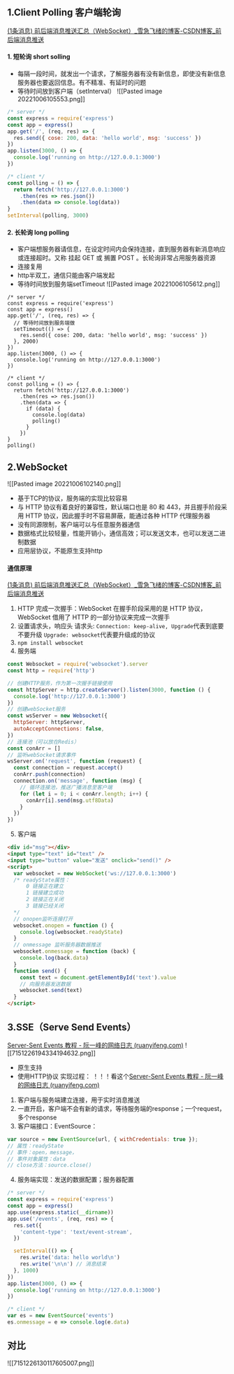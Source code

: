 ## 1.Client Polling 客户端轮询
[(1条消息) 前后端消息推送汇总（WebSocket）_雪急飞绪的博客-CSDN博客_前后端消息推送](https://blog.csdn.net/qq_38689395/article/details/122989113?ops_request_misc=%257B%2522request%255Fid%2522%253A%2522166502217216782425113227%2522%252C%2522scm%2522%253A%252220140713.130102334..%2522%257D&request_id=166502217216782425113227&biz_id=0&spm=1018.2226.3001.4187)
#### 1. 短轮询 short solling
- 每隔一段时间，就发出一个请求，了解服务器有没有新信息，即使没有新信息服务器也要返回信息。有不精准、有延时的问题
- 等待时间放到客户端（setInterval）
![[Pasted image 20221006105553.png]]

``` js
/* server */
const express = require('express')
const app = express()
app.get('/', (req, res) => {
  res.send({ cose: 200, data: 'hello world', msg: 'success' })
})
app.listen(3000, () => {
  console.log('running on http://127.0.0.1:3000')
})

/* client */
const polling = () => {
  return fetch('http://127.0.0.1:3000')
    .then(res => res.json())
    .then(data => console.log(data))
}
setInterval(polling, 3000)

```

#### 2.  长轮询 long polling
- 客户端想服务器请信息，在设定时间内会保持连接，直到服务器有新消息响应或连接超时。又称 挂起 GET 或 搁置 POST 。长轮询非常占用服务器资源
- 连接复用
- http半双工，通信只能由客户端发起
- 等待时间放到服务端setTimeout
![[Pasted image 20221006105612.png]]
```ks
/* server */
const express = require('express')
const app = express()
app.get('/', (req, res) => {
  // 等待时间放到服务端做
  setTimeout(() => {
    res.send({ cose: 200, data: 'hello world', msg: 'success' })
  }, 2000)
})
app.listen(3000, () => {
  console.log('running on http://127.0.0.1:3000')
})

/* client */
const polling = () => {
  return fetch('http://127.0.0.1:3000')
    .then(res => res.json())
    .then(data => {
      if (data) {
        console.log(data)
        polling()
      }
    })
}
polling()

```

## 2.WebSocket
![[Pasted image 20221006102140.png]]
- 基于TCP的协议，服务端的实现比较容易
- 与 HTTP 协议有着良好的兼容性，默认端口也是 80 和 443，并且握手阶段采用 HTTP 协议，因此握手时不容易屏蔽，能通过各种 HTTP 代理服务器
- 没有同源限制，客户端可以与任意服务器通信
- 数据格式比较轻量，性能开销小，通信高效；可以发送文本，也可以发送二进制数据
- 应用层协议，不能原生支持http

#### 通信原理
[(1条消息) 前后端消息推送汇总（WebSocket）_雪急飞绪的博客-CSDN博客_前后端消息推送](https://blog.csdn.net/qq_38689395/article/details/122989113?ops_request_misc=%257B%2522request%255Fid%2522%253A%2522166502217216782425113227%2522%252C%2522scm%2522%253A%252220140713.130102334..%2522%257D&request_id=166502217216782425113227&biz_id=0&spm=1018.2226.3001.4187)
1. HTTP 完成一次握手：WebSocket 在握手阶段采用的是 HTTP 协议，WebSocket 借用了 HTTP 的一部分协议来完成一次握手
2. 设置请求头，响应头
	请求头:
	`Connection: keep-alive, Upgrade`代表到底要不要升级
	`Upgrade: websocket`代表要升级成的协议
3. `npm install websocket`
4. 服务端
```js
const Websocket = require('websocket').server
const http = require('http')

// 创建HTTP服务，作为第一次握手链接使用
const httpServer = http.createServer().listen(3000, function () {
  console.log('http://127.0.0.1:3000')
})
// 创建webSocket服务
const wsServer = new Websocket({
  httpServer: httpServer,
  autoAcceptConnections: false,
})
// 连接池（可以放在Redis）
const conArr = []
// 监听webSocket请求事件
wsServer.on('request', function (request) {
  const connection = request.accept()
  conArr.push(connection)
  connection.on('message', function (msg) {
    // 循环连接池，推送广播消息至客户端
    for (let i = 0; i < conArr.length; i++) {
      conArr[i].send(msg.utf8Data)
    }
  })
})

```
5. 客户端
```html
<div id="msg"></div>
<input type="text" id="text" />
<input type="button" value="发送" onclick="send()" />
<script>
  var websocket = new WebSocket('ws://127.0.0.1:3000')
  /* readyState属性：
      0 链接正在建立
      1 链接建立成功
      2 链接正在关闭
      3 链接已经关闭
  */
  // onopen监听连接打开
  websocket.onopen = function () {
    console.log(websocket.readyState)
  }
  // onmessage 监听服务器数据推送
  websocket.onmessage = function (back) {
    console.log(back.data)
  }
  function send() {
    const text = document.getElementById('text').value
    // 向服务器发送数据
    websocket.send(text)
  }
</script>

```
## 3.SSE（Serve Send Events）
[Server-Sent Events 教程 - 阮一峰的网络日志 (ruanyifeng.com)](https://www.ruanyifeng.com/blog/2017/05/server-sent_events.html)
![[7151226194334194632.png]]
- 原生支持
- 使用HTTP协议
实现过程：
！！！看这个[Server-Sent Events 教程 - 阮一峰的网络日志 (ruanyifeng.com)](https://www.ruanyifeng.com/blog/2017/05/server-sent_events.html)
1. 客户端与服务端建立连接，用于实时消息推送
2. 一直开启，客户端不会有新的请求，等待服务端的response；一个request，多个response
3. 客户端接口：EventSource：
```js
var source = new EventSource(url, { withCredentials: true });
// 属性：readyState
// 事件：open，message，
// 事件对象属性：data
// close方法：source.close()
```
4. 服务端实现：发送的数据配置；服务器配置
```js
/* server */
const express = require('express')
const app = express()
app.use(express.static(__dirname))
app.use('/events', (req, res) => {
  res.set({
    'content-type': 'text/event-stream',
  })

  setInterval(() => {
    res.write('data: hello world\n')
    res.write('\n\n') // 消息结束
  }, 1000)
})
app.listen(3000, () => {
  console.log('running on http://127.0.0.1:3000')
})

/* client */
var es = new EventSource('events')
es.onmessage = e => console.log(e.data)

```


## 对比

![[7151226130117605007.png]]